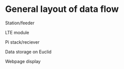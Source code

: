 # General layout of data flow

Station/feeder

LTE module

Pi stack/reciever

Data storage on Euclid

Webpage display

